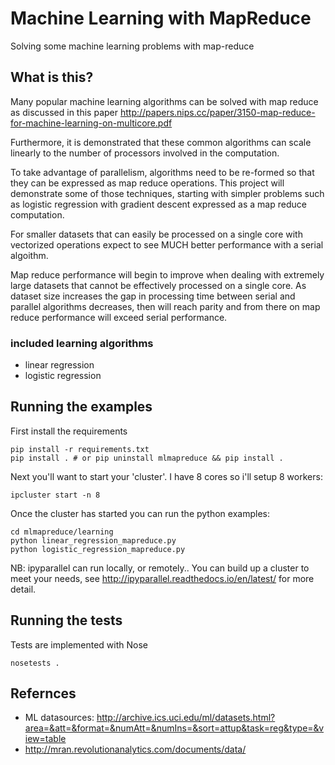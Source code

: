 # Machine Learning with MapReduce

Solving some machine learning problems with map-reduce

## What is this?
Many popular machine learning algorithms can be solved with map reduce as discussed in this paper http://papers.nips.cc/paper/3150-map-reduce-for-machine-learning-on-multicore.pdf

Furthermore, it is demonstrated that these common algorithms can scale linearly to the number of processors involved in the computation.

To take advantage of parallelism, algorithms need to be re-formed so that they can be expressed as map reduce operations. This project will demonstrate some of those techniques, starting with simpler problems such as logistic regression with gradient descent expressed as a map reduce computation.

For smaller datasets that can easily be processed on a single core with vectorized operations expect to see MUCH better performance with a serial algoithm.

Map reduce performance will begin to improve when dealing with extremely large datasets that cannot be effectively processed on a single core. As dataset size increases the gap in processing time between serial and parallel algorithms decreases, then will reach parity and from there on map reduce performance will exceed serial performance.


### included learning algorithms
* linear regression
* logistic regression


## Running the examples
First install the requirements
```
pip install -r requirements.txt
pip install . # or pip uninstall mlmapreduce && pip install .
```
Next you'll want to start your 'cluster'. I have 8 cores so i'll setup 8 workers:
```
ipcluster start -n 8
```

Once the cluster has started you can run the python examples:
```
cd mlmapreduce/learning
python linear_regression_mapreduce.py
python logistic_regression_mapreduce.py
```

NB: ipyparallel can run locally, or remotely.. You can build up a cluster to meet your needs, see http://ipyparallel.readthedocs.io/en/latest/ for more detail.

## Running the tests
Tests are implemented with Nose
```
nosetests .
```


## Refernces
* ML datasources: http://archive.ics.uci.edu/ml/datasets.html?area=&att=&format=&numAtt=&numIns=&sort=attup&task=reg&type=&view=table
* http://mran.revolutionanalytics.com/documents/data/
